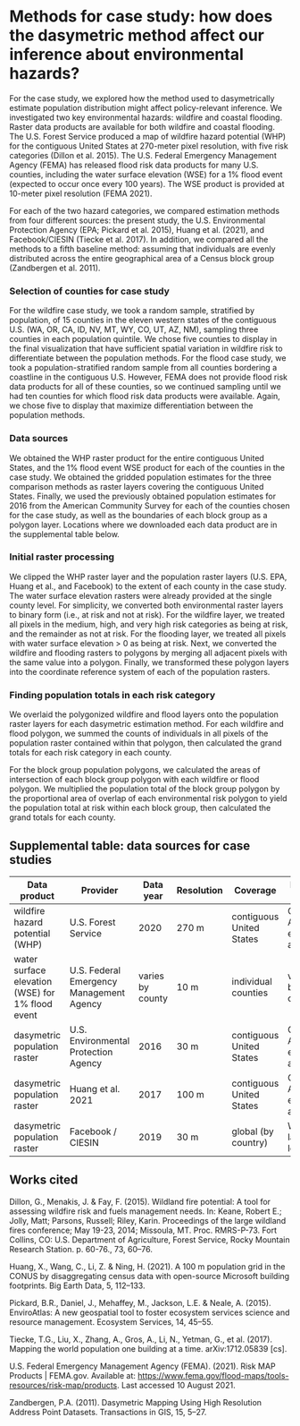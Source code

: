 # Methods for case study: how does the dasymetric method affect our inference about environmental hazards?

For the case study, we explored how the method used to dasymetrically estimate population distribution might affect policy-relevant inference. We investigated two key environmental hazards: wildfire and coastal flooding. Raster data products are available for both wildfire and coastal flooding. The U.S. Forest Service produced a map of wildfire hazard potential (WHP) for the contiguous United States at 270-meter pixel resolution, with five risk categories (Dillon et al. 2015). The U.S. Federal Emergency Management Agency (FEMA) has released flood risk data products for many U.S. counties, including the water surface elevation (WSE) for a 1% flood event (expected to occur once every 100 years). The WSE product is provided at 10-meter pixel resolution (FEMA 2021).

For each of the two hazard categories, we compared estimation methods from four different sources: the present study, the U.S. Environmental Protection Agency (EPA; Pickard et al. 2015), Huang et al. (2021), and Facebook/CIESIN (Tiecke et al. 2017). In addition, we compared all the methods to a fifth baseline method: assuming that individuals are evenly distributed across the entire geographical area of a Census block group (Zandbergen et al. 2011).

### Selection of counties for case study

For the wildfire case study, we took a random sample, stratified by population, of 15 counties in the eleven western states of the contiguous U.S. (WA, OR, CA, ID, NV, MT, WY, CO, UT, AZ, NM), sampling three counties in each population quintile. We chose five counties to display in the final visualization that have sufficient spatial variation in wildfire risk to differentiate between the population methods. For the flood case study, we took a population-stratified random sample from all counties bordering a coastline in the contiguous U.S. However, FEMA does not provide flood risk data products for all of these counties, so we continued sampling until we had ten counties for which flood risk data products were available. Again, we chose five to display that maximize differentiation between the population methods.

### Data sources

We obtained the WHP raster product for the entire contiguous United States, and the 1% flood event WSE product for each of the counties in the case study. We obtained the gridded population estimates for the three comparison methods as raster layers covering the contiguous United States. Finally, we used the previously obtained population estimates for 2016 from the American Community Survey for each of the counties chosen for the case study, as well as the boundaries of each block group as a polygon layer. Locations where we downloaded each data product are in the supplemental table below.

### Initial raster processing

We clipped the WHP raster layer and the population raster layers (U.S. EPA, Huang et al., and Facebook) to the extent of each county in the case study. The water surface elevation rasters were already provided at the single county level. For simplicity, we converted both environmental raster layers to binary form (i.e., at risk and not at risk). For the wildfire layer, we treated all pixels in the medium, high, and very high risk categories as being at risk, and the remainder as not at risk. For the flooding layer, we treated all pixels with water surface elevation > 0 as being at risk. Next, we converted the wildfire and flooding rasters to polygons by merging all adjacent pixels with the same value into a polygon. Finally, we transformed these polygon layers into the coordinate reference system of each of the population rasters.

### Finding population totals in each risk category

We overlaid the polygonized wildfire and flood layers onto the population raster layers for each dasymetric estimation method. For each wildfire and flood polygon, we summed the counts of individuals in all pixels of the population raster contained within that polygon, then calculated the grand totals for each risk category in each county.

For the block group population polygons, we calculated the areas of intersection of each block group polygon with each wildfire or flood polygon. We multiplied the population total of the block group polygon by the proportional area of overlap of each environmental risk polygon to yield the population total at risk within each block group, then calculated the grand totals for each county.

## Supplemental table: data sources for case studies

| Data product | Provider | Data year | Resolution | Coverage | Native CRS | Source URL | Date accessed |
| ------------ | -------- | --------- | ---------- | -------- | ---------- | ---------- | ------------- |
| wildfire hazard potential (WHP) | U.S. Forest Service | 2020 | 270 m | contiguous United States | CONUS Albers equal-area | https://www.fs.usda.gov/rds/archive/catalog/RDS-2015-0047-3 | 4 June 2021 |
| water surface elevation (WSE) for 1% flood event | U.S. Federal Emergency Management Agency | varies by county | 10 m | individual counties | varies by county | https://www.fema.gov/flood-maps/tools-resources/risk-map/products | 3 August 2021 |
| dasymetric population raster | U.S. Environmental Protection Agency | 2016 | 30 m | contiguous United States | CONUS Albers equal-area | https://www.epa.gov/enviroatlas/data-download-step-2#Individual-datasets | 4 June 2021 |
| dasymetric population raster | Huang et al. 2021 | 2017 | 100 m | contiguous United States | CONUS Albers equal-area | https://dataverse.harvard.edu/dataset.xhtml?persistentId=doi:10.7910/DVN/DLGP7Y | 12 July 2021 |
| dasymetric population raster | Facebook / CIESIN | 2019 | 30 m | global (by country) | WGS84 lat-long | https://data.humdata.org/dataset/united-states-high-resolution-population-density-maps-demographic-estimates | 7 May 2021 |

## Works cited

Dillon, G., Menakis, J. & Fay, F. (2015). Wildland fire potential: A tool for assessing wildfire risk and fuels management needs. In: Keane, Robert E.; Jolly, Matt; Parsons, Russell; Riley, Karin. Proceedings of the large wildland fires conference; May 19-23, 2014; Missoula, MT. Proc. RMRS-P-73. Fort Collins, CO: U.S. Department of Agriculture, Forest Service, Rocky Mountain Research Station. p. 60-76., 73, 60–76.

Huang, X., Wang, C., Li, Z. & Ning, H. (2021). A 100 m population grid in the CONUS by disaggregating census data with open-source Microsoft building footprints. Big Earth Data, 5, 112–133.

Pickard, B.R., Daniel, J., Mehaffey, M., Jackson, L.E. & Neale, A. (2015). EnviroAtlas: A new geospatial tool to foster ecosystem services science and resource management. Ecosystem Services, 14, 45–55.

Tiecke, T.G., Liu, X., Zhang, A., Gros, A., Li, N., Yetman, G., et al. (2017). Mapping the world population one building at a time. arXiv:1712.05839 [cs].

U.S. Federal Emergency Management Agency (FEMA). (2021). Risk MAP Products | FEMA.gov. Available at: https://www.fema.gov/flood-maps/tools-resources/risk-map/products. Last accessed 10 August 2021.

Zandbergen, P.A. (2011). Dasymetric Mapping Using High Resolution Address Point Datasets. Transactions in GIS, 15, 5–27.
